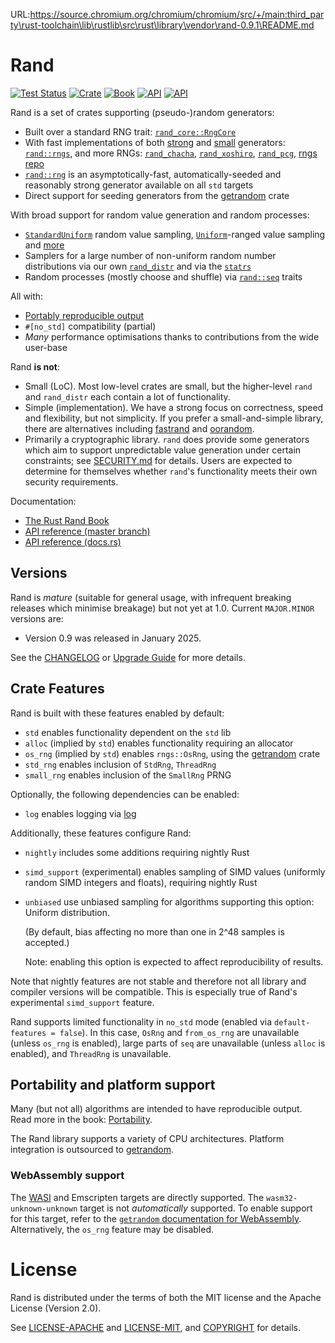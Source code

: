 URL:https://source.chromium.org/chromium/chromium/src/+/main:third_party\rust-toolchain\lib\rustlib\src\rust\library\vendor\rand-0.9.1\README.md
# Rand

[![Test Status](https://github.com/rust-random/rand/actions/workflows/test.yml/badge.svg?event=push)](https://github.com/rust-random/rand/actions)
[![Crate](https://img.shields.io/crates/v/rand.svg)](https://crates.io/crates/rand)
[![Book](https://img.shields.io/badge/book-master-yellow.svg)](https://rust-random.github.io/book/)
[![API](https://img.shields.io/badge/api-master-yellow.svg)](https://rust-random.github.io/rand/rand)
[![API](https://docs.rs/rand/badge.svg)](https://docs.rs/rand)

Rand is a set of crates supporting (pseudo-)random generators:

-   Built over a standard RNG trait: [`rand_core::RngCore`](https://docs.rs/rand_core/latest/rand_core/trait.RngCore.html)
-   With fast implementations of both [strong](https://rust-random.github.io/book/guide-rngs.html#cryptographically-secure-pseudo-random-number-generators-csprngs) and
    [small](https://rust-random.github.io/book/guide-rngs.html#basic-pseudo-random-number-generators-prngs) generators: [`rand::rngs`](https://docs.rs/rand/latest/rand/rngs/index.html), and more RNGs: [`rand_chacha`](https://docs.rs/rand_chacha), [`rand_xoshiro`](https://docs.rs/rand_xoshiro/), [`rand_pcg`](https://docs.rs/rand_pcg/), [rngs repo](https://github.com/rust-random/rngs/)
-   [`rand::rng`](https://docs.rs/rand/latest/rand/fn.rng.html) is an asymptotically-fast, automatically-seeded and reasonably strong generator available on all `std` targets
-   Direct support for seeding generators from the [getrandom] crate

With broad support for random value generation and random processes:

-   [`StandardUniform`](https://docs.rs/rand/latest/rand/distr/struct.StandardUniform.html) random value sampling,
    [`Uniform`](https://docs.rs/rand/latest/rand/distr/struct.Uniform.html)-ranged value sampling
    and [more](https://docs.rs/rand/latest/rand/distr/index.html)
-   Samplers for a large number of non-uniform random number distributions via our own
    [`rand_distr`](https://docs.rs/rand_distr) and via
    the [`statrs`](https://docs.rs/statrs/0.13.0/statrs/)
-   Random processes (mostly choose and shuffle) via [`rand::seq`](https://docs.rs/rand/latest/rand/seq/index.html) traits

All with:

-   [Portably reproducible output](https://rust-random.github.io/book/portability.html)
-   `#[no_std]` compatibility (partial)
-   *Many* performance optimisations thanks to contributions from the wide
    user-base

Rand **is not**:

-   Small (LoC). Most low-level crates are small, but the higher-level `rand`
    and `rand_distr` each contain a lot of functionality.
-   Simple (implementation). We have a strong focus on correctness, speed and flexibility, but
    not simplicity. If you prefer a small-and-simple library, there are
    alternatives including [fastrand](https://crates.io/crates/fastrand)
    and [oorandom](https://crates.io/crates/oorandom).
-   Primarily a cryptographic library. `rand` does provide some generators which
    aim to support unpredictable value generation under certain constraints;
    see [SECURITY.md](https://github.com/rust-random/rand/blob/master/SECURITY.md) for details.
    Users are expected to determine for themselves
    whether `rand`'s functionality meets their own security requirements.

Documentation:

-   [The Rust Rand Book](https://rust-random.github.io/book)
-   [API reference (master branch)](https://rust-random.github.io/rand)
-   [API reference (docs.rs)](https://docs.rs/rand)


## Versions

Rand is *mature* (suitable for general usage, with infrequent breaking releases
which minimise breakage) but not yet at 1.0. Current `MAJOR.MINOR` versions are:

-   Version 0.9 was released in January 2025.

See the [CHANGELOG](https://github.com/rust-random/rand/blob/master/CHANGELOG.md) or [Upgrade Guide](https://rust-random.github.io/book/update.html) for more details.

## Crate Features

Rand is built with these features enabled by default:

-   `std` enables functionality dependent on the `std` lib
-   `alloc` (implied by `std`) enables functionality requiring an allocator
-   `os_rng` (implied by `std`) enables `rngs::OsRng`, using the [getrandom] crate
-   `std_rng` enables inclusion of `StdRng`, `ThreadRng`
-   `small_rng` enables inclusion of the `SmallRng` PRNG

Optionally, the following dependencies can be enabled:

-   `log` enables logging via [log](https://crates.io/crates/log)

Additionally, these features configure Rand:

-   `nightly` includes some additions requiring nightly Rust
-   `simd_support` (experimental) enables sampling of SIMD values
    (uniformly random SIMD integers and floats), requiring nightly Rust
-   `unbiased` use unbiased sampling for algorithms supporting this option: Uniform distribution.

    (By default, bias affecting no more than one in  2^48 samples is accepted.)

    Note: enabling this option is expected to affect reproducibility of results.

Note that nightly features are not stable and therefore not all library and
compiler versions will be compatible. This is especially true of Rand's
experimental `simd_support` feature.

Rand supports limited functionality in `no_std` mode (enabled via
`default-features = false`). In this case, `OsRng` and `from_os_rng` are
unavailable (unless `os_rng` is enabled), large parts of `seq` are
unavailable (unless `alloc` is enabled), and `ThreadRng` is unavailable.

## Portability and platform support

Many (but not all) algorithms are intended to have reproducible output. Read more in the book: [Portability](https://rust-random.github.io/book/portability.html).

The Rand library supports a variety of CPU architectures. Platform integration is outsourced to [getrandom].

### WebAssembly support

The [WASI](https://github.com/WebAssembly/WASI/tree/main) and Emscripten
targets are directly supported. The `wasm32-unknown-unknown` target is not
*automatically* supported. To enable support for this target, refer to the
[`getrandom` documentation for WebAssembly](https://docs.rs/getrandom/latest/getrandom/#webassembly-support).
Alternatively, the `os_rng` feature may be disabled.

# License

Rand is distributed under the terms of both the MIT license and the
Apache License (Version 2.0).

See [LICENSE-APACHE](https://github.com/rust-random/rand/blob/master/LICENSE-APACHE) and [LICENSE-MIT](https://github.com/rust-random/rand/blob/master/LICENSE-MIT), and
[COPYRIGHT](https://github.com/rust-random/rand/blob/master/COPYRIGHT) for details.

[getrandom]: https://crates.io/crates/getrandom
